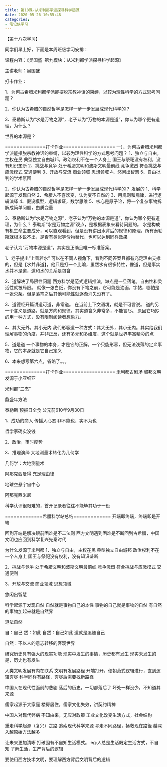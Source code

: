 ```yaml
---
title: 第18课-从米利都学派探寻科学起源
date: 2020-05-26 10:55:48
categories:
- 笔记侠学习
---
```

【第十八次学习】

同学们早上好，下面是本周班级学习安排：

课程内容：《吴国盛 ·第九模块：从米利都学派探寻科学起源》

主讲老师：吴国盛 

打卡作业：

1、为何古希腊米利都学派能摆脱宗教神话的束缚，以较为理性科学的方式思考问题？

2、你认为古希腊的自然哲学是怎样一步一步发展成现代科学的？

3、泰勒斯认为“水是万物之源”，老子认为“万物的本源是道”，你认为哪个更有道理，为什么？

世界的本源是？

==============打卡作业==================
一）、为何古希腊米利都学派能摆脱宗教神话的束缚，以较为理性科学的方式思考问题？
1、独立与自由，主权在民
典型独立自由城邦，政治权利不在一个人身上
国王与祭祀没有权利，没有知识垄断
2、挑战与竞争
处于希腊文明和波斯文明最前线
竞争激烈
符合挑战与应激模式
交通便利
3、开放与交流
商业领域
思想领域
4、悠闲出智慧
5、自由批判的学术氛围

2、你认为古希腊的自然哲学是怎样一步一步发展成现代科学的？
发展的
1、科学起源于发现自然
2、希腊人不喜欢变，认为变不自然的
3、用规则和规律，进行逻辑演绎
4、假设模型，逻辑求证，数学思维
5、核心是原子论，将一个复杂事物拆解成简单问题，由质变量

3、泰勒斯认为“水是万物之源”，老子认为“万物的本源是道”，你认为哪个更有道理，为什么？
泰勒斯“水是万物之源”观点，是根据表象来看待问题的。
水是构成有机生命主要成分，可以直观看到，但是没有讲出水背后的规律和原理，所有泰勒斯就根本说不出，是否有类似等价物替代，也可以达到同样效果

老子认为“万物本源是道”，其实是正确且唯一标准答案。

1、老子提出“上善若水”
可以在不同人视角下，看到不同答案且都有充足理由支撑的，但是【水并非道】，他只是打一个比喻，虽然水有很多特性，像道，但是事实水并不是道，道和水的关系是包含

2、道解决了局限性问题
西方科学是范式逻辑推演，缺点是一旦落笔，自由性和灵活性就被局限。
就像一张白纸，你没有下笔之前，它可能是油画，字帖，哪怕是一张欠条。但是落笔之后其他可能性就逐渐消失没有了。

3、道德经开篇讲道可道，非常道。
在当前上下文语境，就是不可言说。
道的另一个含义是道路，就是方向和规律。其实道含义非常多，不能言尽。
原因它巧妙的用一种方式，没有限制阅读者想象力。

4、其大无外，其小无内
我们形容道一种方式：其大无外，其小无内。其实给我们理解事物的角度，并非正反，还有多元和多维度，这个就是世界丰富精彩的点

5、道是道
一个事物的本身，才是它的正解。一个只能形容，但无法浅薄的定义事物，它的本身就是它自己定义

6、本来想写第六点，省略了。。。

==============打卡作业==================
米利都古剧场
城邦文明发源于小亚细亚

米利都“三杰”

鼎盛年方法

泰勒斯
预报日全食
公元前610年9月30日

1、成功的商人
传播人心态
非不能也，实不为也

哲学家确实没钱

2、政治，审时度势

3、推理演绎
大地测量术转化为几何学


几何学：大地测量术

阿那克西曼得
充足理由律

地球空悬宇宙中心

阿那克西米尼

科学认识很艰难的，首开记录者往往不能毕其功于一役


=============希腊科学站总结=============
开端即终端，终端即是开端

回到开端是解决眼前困难是不二法则
西方文明遇到困难是不断回到古希腊，中国文明也应回到科学复兴先秦时代


为什么发源于米利都
1、独立与自由，主权在民
典型独立自由城邦
政治权利不在一个人身上
国王与祭祀没有权利，没有知识垄断

2、挑战与竞争
处于希腊文明和波斯文明最前线
竞争激烈
符合挑战与应激模式
交通便利

3、开放与交流
商业领域
思想领域

悠闲出智慧

科学起源于发现自然
自然就是事物自己的本性
事物的自己就是事物的自然
有自然的事物加起来就是自然界

道法自然

自：自己
然：如此
自然：自己如此
道就是追随自己

自然：不以人的意志转移的客观世界

研究历史具有强大的现实功能
现实中发生的事情，历史都有发生
现实未发生的是，历史也有发生

人类文明发展有内在联系
文明有发展路径
开端打开，便朝范式逻辑进行，直到逻辑穷尽
科学同样有路径，穷尽后需要找新路径

中国人在现代性面前的悲剧
落后的历史，一切都落后了
坏处一样没少，不知道其来源

儒家起源于大家庭
楼房居住，儒家文化失效，讲契约精神

中国人对现代弊病
不知由来，无应对政策
工业文化改变生活方式，社会结构


重走科学起源（复兴）之路
追索现代科学来源
寻走不同路径，拯救现在路径
越深入越原始方法越多

让未来更加清晰
打破固有不自知生活模式。
eg:人总是生活既定生活方式，不自知
了解生活，生产背后的逻辑

要使用西方技术文明，要理解西方背后文明背后的逻辑
